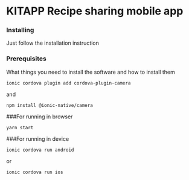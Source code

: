 # KITAPP Recipe sharing mobile app



### Installing

Just follow the installation instruction

### Prerequisites

What things you need to install the software and how to install them

```
ionic cordova plugin add cordova-plugin-camera
```
and
```
npm install @ionic-native/camera
```
###For running in browser

```
yarn start 
```

###For running in device
```
ionic cordova run android
```
or

```
ionic cordova run ios
```
